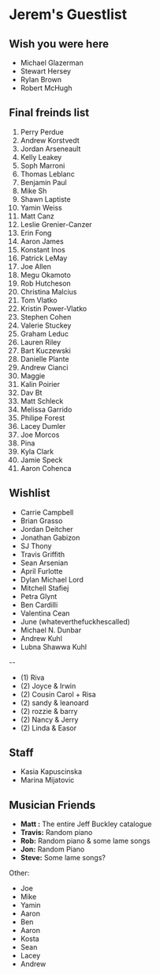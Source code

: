 # Jerem's Guestlist

## Wish you were here

- Michael Glazerman
- Stewart Hersey
- Rylan Brown
- Robert McHugh

## Final freinds list

1. Perry Perdue
1. Andrew Korstvedt
1. Jordan Arseneault
1. Kelly Leakey
1. Soph Marroni
1. Thomas Leblanc
1. Benjamin Paul
1. Mike Sh
1. Shawn Laptiste
1. Yamin Weiss
1. Matt Canz
1. Leslie Grenier-Canzer
1. Erin Fong
1. Aaron James
1. Konstant Inos
1. Patrick LeMay
1. Joe Allen
1. Megu Okamoto
1. Rob Hutcheson
1. Christina Malcius
1. Tom Vlatko
1. Kristin Power-Vlatko
1. Stephen Cohen
1. Valerie Stuckey
1. Graham Leduc
1. Lauren Riley
1. Bart Kuczewski
1. Danielle Plante
1. Andrew Cianci
1. Maggie
1. Kalin Poirier
1. Dav Bt
1. Matt Schleck
1. Melissa Garrido
1. Philipe Forest
1. Lacey Dumler
1. Joe Morcos
1. Pina
1. Kyla Clark
1. Jamie Speck
1. Aaron Cohenca

## Wishlist

- Carrie Campbell
- Brian Grasso
- Jordan Deitcher
- Jonathan Gabizon
- SJ Thony
- Travis Griffith
- Sean Arsenian
- April Furlotte
- Dylan Michael Lord
- Mitchell Stafiej
- Petra Glynt
- Ben Cardilli
- Valentina Cean
- June (whateverthefuckhescalled)
- Michael N. Dunbar
- Andrew Kuhl
- Lubna Shawwa Kuhl

--

- (1) Riva
- (2) Joyce & Irwin
- (2) Cousin Carol + Risa
- (2) sandy & leanoard
- (2) rozzie & barry
- (2) Nancy & Jerry
- (2) Linda & Easor

## Staff

- Kasia Kapuscinska
- Marina Mijatovic

## Musician Friends

- **Matt :** The entire Jeff Buckley catalogue
- **Travis:** Random piano
- **Rob:** Random piano & some lame songs
- **Jon:** Random Piano
- **Steve:** Some lame songs?

Other:

- Joe
- Mike
- Yamin
- Aaron
- Ben
- Aaron
- Kosta
- Sean
- Lacey
- Andrew

